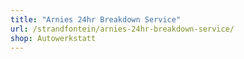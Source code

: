 ```yaml
---
title: "Arnies 24hr Breakdown Service"
url: /strandfontein/arnies-24hr-breakdown-service/
shop: Autowerkstatt
---
```

